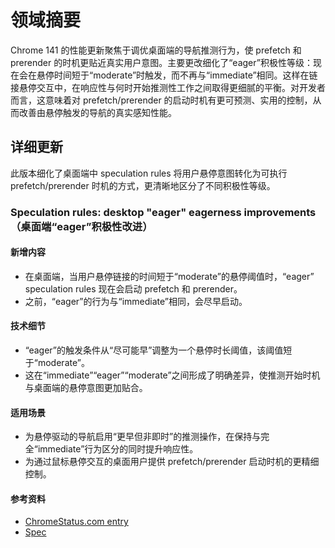 # 领域摘要

Chrome 141 的性能更新聚焦于调优桌面端的导航推测行为，使 prefetch 和 prerender 的时机更贴近真实用户意图。主要更改细化了“eager”积极性等级：现在会在悬停时间短于“moderate”时触发，而不再与“immediate”相同。这样在链接悬停交互中，在响应性与何时开始推测性工作之间取得更细腻的平衡。对开发者而言，这意味着对 prefetch/prerender 的启动时机有更可预测、实用的控制，从而改善由悬停触发的导航的真实感知性能。

## 详细更新

此版本细化了桌面端中 speculation rules 将用户悬停意图转化为可执行 prefetch/prerender 时机的方式，更清晰地区分了不同积极性等级。

### Speculation rules: desktop "eager" eagerness improvements（桌面端“eager”积极性改进）

#### 新增内容
- 在桌面端，当用户悬停链接的时间短于“moderate”的悬停阈值时，“eager” speculation rules 现在会启动 prefetch 和 prerender。
- 之前，“eager”的行为与“immediate”相同，会尽早启动。

#### 技术细节
- “eager”的触发条件从“尽可能早”调整为一个悬停时长阈值，该阈值短于“moderate”。
- 这在“immediate”“eager”“moderate”之间形成了明确差异，使推测开始时机与桌面端的悬停意图更加贴合。

#### 适用场景
- 为悬停驱动的导航启用“更早但非即时”的推测操作，在保持与完全“immediate”行为区分的同时提升响应性。
- 为通过鼠标悬停交互的桌面用户提供 prefetch/prerender 启动时机的更精细控制。

#### 参考资料
- [ChromeStatus.com entry](https://chromestatus.com/feature/5113430155591680)
- [Spec](https://wicg.github.io/nav-speculation/speculation-rules.html#:~:text=early%20as%20possible.-,%22moderate%22,balance%20between%20%22eager%22%20and%20%22conservative%22.,-%22conservative%22)
